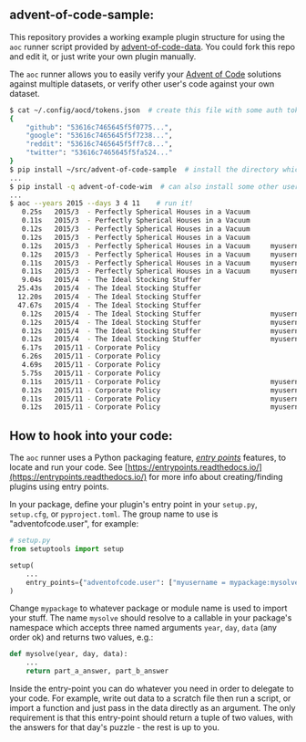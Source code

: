 advent-of-code-sample:
----------------------

This repository provides a working example plugin structure for using the `aoc` runner script provided by [advent-of-code-data](https://github.com/wimglenn/advent-of-code-data). You could fork this repo and edit it, or just write your own plugin manually.

The `aoc` runner allows you to easily verify your [Advent of Code](https://adventofcode.com/) solutions against multiple datasets, or verify other user's code against your own dataset.

```bash
$ cat ~/.config/aocd/tokens.json  # create this file with some auth tokens
{
    "github": "53616c7465645f5f0775...",
    "google": "53616c7465645f5f7238...",
    "reddit": "53616c7465645f5ff7c8...",
    "twitter": "53616c7465645f5fa524..."
}
$ pip install ~/src/advent-of-code-sample  # install the directory which contains your setup.py file
...
$ pip install -q advent-of-code-wim  # can also install some other user's code if you want..?
...
$ aoc --years 2015 --days 3 4 11    # run it!
   0.25s   2015/3  - Perfectly Spherical Houses in a Vacuum            wim/github    ✔ part a: 2565                             ✔ part b: 2639
   0.11s   2015/3  - Perfectly Spherical Houses in a Vacuum            wim/google    ✔ part a: 2592                             ✔ part b: 2360
   0.12s   2015/3  - Perfectly Spherical Houses in a Vacuum            wim/reddit    ✔ part a: 2592                             ✔ part b: 2360
   0.12s   2015/3  - Perfectly Spherical Houses in a Vacuum            wim/twitter   ✔ part a: 2565                             ✔ part b: 2639
   0.12s   2015/3  - Perfectly Spherical Houses in a Vacuum     myusername/github    ✖ part a: 1234 (expected: 2565)            ✖ part b: 5678 (expected: 2639)
   0.12s   2015/3  - Perfectly Spherical Houses in a Vacuum     myusername/google    ✖ part a: 1234 (expected: 2592)            ✖ part b: 5678 (expected: 2360)
   0.11s   2015/3  - Perfectly Spherical Houses in a Vacuum     myusername/reddit    ✖ part a: 1234 (expected: 2592)            ✖ part b: 5678 (expected: 2360)
   0.11s   2015/3  - Perfectly Spherical Houses in a Vacuum     myusername/twitter   ✖ part a: 1234 (expected: 2565)            ✖ part b: 5678 (expected: 2639)
   9.04s   2015/4  - The Ideal Stocking Stuffer                        wim/github    ✔ part a: 254575                           ✔ part b: 1038736
  25.43s   2015/4  - The Ideal Stocking Stuffer                        wim/google    ✔ part a: 117946                           ✔ part b: 3938038
  12.20s   2015/4  - The Ideal Stocking Stuffer                        wim/reddit    ✔ part a: 254575                           ✔ part b: 1038736
  47.67s   2015/4  - The Ideal Stocking Stuffer                        wim/twitter   ✔ part a: 282749                           ✔ part b: 9962624
   0.12s   2015/4  - The Ideal Stocking Stuffer                 myusername/github    ✖ part a: 1234 (expected: 254575)          ✖ part b: 5678 (expected: 1038736)
   0.12s   2015/4  - The Ideal Stocking Stuffer                 myusername/google    ✖ part a: 1234 (expected: 117946)          ✖ part b: 5678 (expected: 3938038)
   0.12s   2015/4  - The Ideal Stocking Stuffer                 myusername/reddit    ✖ part a: 1234 (expected: 254575)          ✖ part b: 5678 (expected: 1038736)
   0.12s   2015/4  - The Ideal Stocking Stuffer                 myusername/twitter   ✖ part a: 1234 (expected: 282749)          ✖ part b: 5678 (expected: 9962624)
   6.17s   2015/11 - Corporate Policy                                  wim/github    ✔ part a: vzbxxyzz                         ✔ part b: vzcaabcc
   6.26s   2015/11 - Corporate Policy                                  wim/google    ✔ part a: cqjxxyzz                         ✔ part b: cqkaabcc
   4.69s   2015/11 - Corporate Policy                                  wim/reddit    ✔ part a: hxbxxyzz                         ✔ part b: hxcaabcc
   5.75s   2015/11 - Corporate Policy                                  wim/twitter   ✔ part a: hxbxxyzz                         ✔ part b: hxcaabcc
   0.11s   2015/11 - Corporate Policy                           myusername/github    ✖ part a: 1234 (expected: vzbxxyzz)        ✖ part b: 5678 (expected: vzcaabcc)
   0.12s   2015/11 - Corporate Policy                           myusername/google    ✖ part a: 1234 (expected: cqjxxyzz)        ✖ part b: 5678 (expected: cqkaabcc)
   0.11s   2015/11 - Corporate Policy                           myusername/reddit    ✖ part a: 1234 (expected: hxbxxyzz)        ✖ part b: 5678 (expected: hxcaabcc)
   0.12s   2015/11 - Corporate Policy                           myusername/twitter   ✖ part a: 1234 (expected: hxbxxyzz)        ✖ part b: 5678 (expected: hxcaabcc)
```

How to hook into your code:
---------------------------

The `aoc` runner uses a Python packaging feature, [*entry points*](https://packaging.python.org/specifications/entry-points/) features, to locate and run your code. See [https://entrypoints.readthedocs.io/](https://entrypoints.readthedocs.io/) for more info about creating/finding plugins using entry points.

In your package, define your plugin's entry point in your `setup.py`, `setup.cfg`, or `pyproject.toml`. The group name to use is "adventofcode.user", for example:

```python
# setup.py
from setuptools import setup

setup(
    ...
    entry_points={"adventofcode.user": ["myusername = mypackage:mysolve"]},
)
```

Change `mypackage` to whatever package or module name is used to import your stuff.
The name `mysolve` should resolve to a callable in your package's namespace which accepts three named arguments `year`, `day`, `data` (any order ok) and returns two values, e.g.:

```python
def mysolve(year, day, data):
    ...
    return part_a_answer, part_b_answer
```

Inside the entry-point you can do whatever you need in order to delegate to your code. For example, write out data to a scratch file then run a script, or import a function and just pass in the data directly as an argument. The only requirement is that this entry-point should return a tuple of two values, with the answers for that day's puzzle - the rest is up to you.
